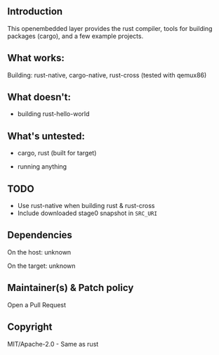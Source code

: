 ## Introduction

This openembedded layer provides the rust compiler, tools for building packages
(cargo), and a few example projects.

## What works:

 Building:
	 rust-native, cargo-native,
	 rust-cross (tested with qemux86)

## What doesn't:

 - building rust-hello-world

## What's untested:

 - cargo, rust (built for target)

 - running anything

## TODO

 - Use rust-native when building rust & rust-cross
 - Include downloaded stage0 snapshot in `SRC_URI`

## Dependencies

On the host:
	unknown

On the target:
	unknown

## Maintainer(s) & Patch policy

Open a Pull Request

## Copyright

MIT/Apache-2.0 - Same as rust

